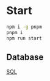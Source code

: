 # Start

```bash
npm i -g pnpm
pnpm i
npm run start
```

## Database

[SQL](./prisma/schema.prisma)
